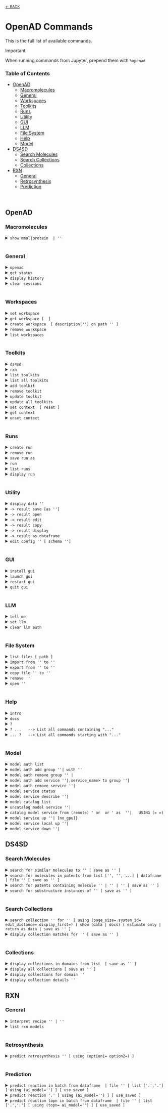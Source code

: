 <sub>[&larr; BACK](./README.md#openad)</sub>

<!--

DO NOT EDIT
-----------
This file is auto-generated.
To update it, consult instructions:
https://github.com/acceleratedscience/open-ad-toolkit/tree/main/docs

-->

# OpenAD Commands

This is the full list of available commands.

> [!IMPORTANT]
> When running commands from Jupyter, prepend them with `%openad`

### Table of Contents
- [OpenAD](#openad)
  - [Macromolecules](#macromolecules)
  - [General](#general)
  - [Workspaces](#workspaces)
  - [Toolkits](#toolkits)
  - [Runs](#runs)
  - [Utility](#utility)
  - [GUI](#gui)
  - [LLM](#llm)
  - [File System](#file-system)
  - [Help](#help)
  - [Model](#model)
- [DS4SD](#ds4sd)
  - [Search Molecules](#search-molecules)
  - [Search Collections](#search-collections)
  - [Collections](#collections)
- [RXN](#rxn)
  - [General](#general)
  - [Retrosynthesis](#retrosynthesis)
  - [Prediction](#prediction)


<br>

## OpenAD

### Macromolecules

<details markdown="block" class="cmd-wrap">
<summary markdown="block"><code>show mmol|protein <fasta> | '<pdb_id>'</code></summary>

> Launch the molecule viewer to visualize your macromolecule and inspect its properties. <br> 
> 
> Examples: <br> 
> - Show a protein by its PDBe ID: <br> 
>   `show mmol '2g64'` <br> 
> 
> - Show a protein by its FASTA string: <br> 
>   `show protein MAKWVCKICGYIYDEDAGDPDNGISPGTKFEELPDDWVCPICGAPKSEFEKLED` <br>

</details>

<br>

### General

<details markdown="block" class="cmd-wrap">
<summary markdown="block"><code>openad</code></summary>

> Display the openad splash screen. <br>

</details>

<details markdown="block" class="cmd-wrap">
<summary markdown="block"><code>get status</code></summary>

> Display the currently selected workspace and toolkit. <br>

</details>

<details markdown="block" class="cmd-wrap">
<summary markdown="block"><code>display history</code></summary>

> Display the last 30 commands run in your current workspace. <br>

</details>

<details markdown="block" class="cmd-wrap">
<summary markdown="block"><code>clear sessions</code></summary>

> Clear any other sessions that may be running. <br>

</details>

<br>

### Workspaces

<details markdown="block" class="cmd-wrap">
<summary markdown="block"><code>set workspace <workspace_name></code></summary>

> Change the current workspace. <br>

</details>

<details markdown="block" class="cmd-wrap">
<summary markdown="block"><code>get workspace [ <workspace_name> ]</code></summary>

> Display details a workspace. When no workspace name is passed, details of your current workspace are displayed. <br>

</details>

<details markdown="block" class="cmd-wrap">
<summary markdown="block"><code>create workspace <workspace_name> [ description('<description>') on path '<path>' ]</code></summary>

> Create a new workspace with an optional description and path. <br>

</details>

<details markdown="block" class="cmd-wrap">
<summary markdown="block"><code>remove workspace <workspace_name></code></summary>

> Remove a workspace from your registry. Note that this doesn't remove the workspace's directory. <br>

</details>

<details markdown="block" class="cmd-wrap">
<summary markdown="block"><code>list workspaces</code></summary>

> Lists all your workspaces. <br>

</details>

<br>

### Toolkits

<details markdown="block" class="cmd-wrap">
<summary markdown="block"><code>ds4sd</code></summary>

> Display the splash screen for the DS4SD toolkit. <br>

</details>

<details markdown="block" class="cmd-wrap">
<summary markdown="block"><code>rxn</code></summary>

> Display the splash screen for the RXN toolkit. <br>

</details>

<details markdown="block" class="cmd-wrap">
<summary markdown="block"><code>list toolkits</code></summary>

> List all installed toolkits. To see all available toolkits, run `list all toolkits`. <br>

</details>

<details markdown="block" class="cmd-wrap">
<summary markdown="block"><code>list all toolkits</code></summary>

> List all available toolkits. <br>

</details>

<details markdown="block" class="cmd-wrap">
<summary markdown="block"><code>add toolkit <toolkit_name></code></summary>

> Install a toolkit. <br>

</details>

<details markdown="block" class="cmd-wrap">
<summary markdown="block"><code>remove toolkit <toolkit_name></code></summary>

> Remove a toolkit from the registry. <br> 
> 
> <b>Note:</b> This doesn't delete the toolkit code. If the toolkit is added again, a backup of the previous install is created in the toolkit directory at `~/.openad/toolkits`. <br>

</details>

<details markdown="block" class="cmd-wrap">
<summary markdown="block"><code>update toolkit <toolkit_name></code></summary>

> Update a toolkit with the latest version. It is recommended to do this on a regular basis. <br>

</details>

<details markdown="block" class="cmd-wrap">
<summary markdown="block"><code>update all toolkits</code></summary>

> Update all installed toolkits with the latest version. Happens automatically whenever OpenAD is updated to a new version. <br>

</details>

<details markdown="block" class="cmd-wrap">
<summary markdown="block"><code>set context <toolkit_name> [ reset ]</code></summary>

> Set your context to the chosen toolkit. By setting the context, the selected toolkit functions become available to you. The optional parameter `reset` can be used to reset your login information. <br>

</details>

<details markdown="block" class="cmd-wrap">
<summary markdown="block"><code>get context</code></summary>

> Display the currently selected toolkit. <br>

</details>

<details markdown="block" class="cmd-wrap">
<summary markdown="block"><code>unset context</code></summary>

> Exit your toolkit context. You will no longer have access to toolkit-specific functions. <br>

</details>

<br>

### Runs

<details markdown="block" class="cmd-wrap">
<summary markdown="block"><code>create run</code></summary>

> Start recording a run. <br>

</details>

<details markdown="block" class="cmd-wrap">
<summary markdown="block"><code>remove run <run_name></code></summary>

> remove a run. <br>

</details>

<details markdown="block" class="cmd-wrap">
<summary markdown="block"><code>save run as <run_name></code></summary>

> Stop recording a run and save it. <br>

</details>

<details markdown="block" class="cmd-wrap">
<summary markdown="block"><code>run <run_name></code></summary>

> Execute a previously recorded run. This will execute every command and continue regardless of any failures. <br>

</details>

<details markdown="block" class="cmd-wrap">
<summary markdown="block"><code>list runs</code></summary>

> List all runs saved in the current workspace. <br>

</details>

<details markdown="block" class="cmd-wrap">
<summary markdown="block"><code>display run <run_name></code></summary>

> Display the commands stored in a certain run. <br>

</details>

<br>

### Utility

<details markdown="block" class="cmd-wrap">
<summary markdown="block"><code>display data '<filename.csv>'</code></summary>

> Display data from a csv file. <br>

</details>

<details markdown="block" class="cmd-wrap">
<summary markdown="block"><code>-> result save [as '<filename.csv>']</code></summary>

> Save table data to csv file. <br>

</details>

<details markdown="block" class="cmd-wrap">
<summary markdown="block"><code>-> result open</code></summary>

> Explore table data in the browser. <br> 
>         if you append `-d` to the end of the command `result open -d` display will result to data viewer. <br>

</details>

<details markdown="block" class="cmd-wrap">
<summary markdown="block"><code>-> result edit</code></summary>

> Edit table data in the browser. <br> 
>         if you append `-d` to the end of the command `result open -d` display will result to data viewer. <br>

</details>

<details markdown="block" class="cmd-wrap">
<summary markdown="block"><code>-> result copy</code></summary>

> Copy table data to clipboard, formatted for spreadheet. <br>

</details>

<details markdown="block" class="cmd-wrap">
<summary markdown="block"><code>-> result display</code></summary>

> Display the result in the CLI. <br> 
> 
>         if you append `-d` to the end of the command `result open -d` display will result to data viewer. <br>

</details>

<details markdown="block" class="cmd-wrap">
<summary markdown="block"><code>-> result as dataframe</code></summary>

> Return the result as dataframe (only for Jupyter Notebook) <br>

</details>

<details markdown="block" class="cmd-wrap">
<summary markdown="block"><code>edit config '<json_config_file>' [ schema '<schema_file>']</code></summary>

> Edit any JSON file in your workspace directly from the CLI. If a schema is specified, it will be used for validation and documentation. <br>

</details>

<br>

### GUI

<details markdown="block" class="cmd-wrap">
<summary markdown="block"><code>install gui</code></summary>

> Install the OpenAD GUI (graphical user interface). <br> 
> 
> The graphical user interface allows you to browse your workspace and visualize your datasets and molecules. <br>

</details>

<details markdown="block" class="cmd-wrap">
<summary markdown="block"><code>launch gui</code></summary>

> Launch the OpenAD GUI (graphical user interface). <br>

</details>

<details markdown="block" class="cmd-wrap">
<summary markdown="block"><code>restart gui</code></summary>

> Terminate and then restart the GUI server. <br>

</details>

<details markdown="block" class="cmd-wrap">
<summary markdown="block"><code>quit gui</code></summary>

> Terminate the GUI server. <br>

</details>

<br>

### LLM

<details markdown="block" class="cmd-wrap">
<summary markdown="block"><code>tell me <how to do xyz></code></summary>

> Ask your AI assistant how to do anything in OpenAD. <br>

</details>

<details markdown="block" class="cmd-wrap">
<summary markdown="block"><code>set llm  <language_model_name></code></summary>

> Set the target language model name for the `tell me` command. <br>

</details>

<details markdown="block" class="cmd-wrap">
<summary markdown="block"><code>clear llm auth</code></summary>

> Clear the language model's authentication file. <br>

</details>

<br>

### File System

<details markdown="block" class="cmd-wrap">
<summary markdown="block"><code>list files [ path ]</code></summary>

> List al directories and files in your current workspace. <br>

</details>

<details markdown="block" class="cmd-wrap">
<summary markdown="block"><code>import from '<external_source_file>' to '<workspace_file>'</code></summary>

> Import a file from outside OpenAD into your current workspace. <br>

</details>

<details markdown="block" class="cmd-wrap">
<summary markdown="block"><code>export from '<workspace_file>' to '<external_file>'</code></summary>

> Export a file from your current workspace to anywhere on your hard drive. <br>

</details>

<details markdown="block" class="cmd-wrap">
<summary markdown="block"><code>copy file '<workspace_file>' to '<other_workspace_name>'</code></summary>

> Export a file from your current workspace to another workspace. <br>

</details>

<details markdown="block" class="cmd-wrap">
<summary markdown="block"><code>remove '<filename>'</code></summary>

> Remove a file from your current workspace. <br>

</details>

<details markdown="block" class="cmd-wrap">
<summary markdown="block"><code>open '<filename>'</code></summary>

> Open a file or dataframe in an iframe  <br> 
> 
> Examples: <br> 
> - `open 'base_molecules.sdf'` <br> 
> - `open my_dataframe` <br>

</details>

<br>

### Help

<details markdown="block" class="cmd-wrap">
<summary markdown="block"><code>intro</code></summary>

> Display an introduction to the OpenAD CLI. <br>

</details>

<details markdown="block" class="cmd-wrap">
<summary markdown="block"><code>docs</code></summary>

> Open the documentation webpage. <br>

</details>

<details markdown="block" class="cmd-wrap">
<summary markdown="block"><code>?</code></summary>

> List all available commands. <br>

</details>

<details markdown="block" class="cmd-wrap">
<summary markdown="block"><code>? ...<soft>   --> List all commands containing "..."</soft></code></summary>

> 

</details>

<details markdown="block" class="cmd-wrap">
<summary markdown="block"><code>... ?<soft>   --> List all commands starting with "..."</soft></code></summary>

> 

</details>

<br>

### Model

<details markdown="block" class="cmd-wrap">
<summary markdown="block"><code>model auth list</code></summary>

> show authentication group mapping <br>

</details>

<details markdown="block" class="cmd-wrap">
<summary markdown="block"><code>model auth add group '<auth_group>'|<auth_group> with '<api_key>'</code></summary>

> add an authentication group for model services to use <br>

</details>

<details markdown="block" class="cmd-wrap">
<summary markdown="block"><code>model auth remove group '<auth_group>' | <auth_group></code></summary>

> remove an authentication group <br>

</details>

<details markdown="block" class="cmd-wrap">
<summary markdown="block"><code>model auth add service '<service_name>'|,service_name> to group '<auth_group>'|<auth_group></code></summary>

> Attach an authentication group to a model service <br>

</details>

<details markdown="block" class="cmd-wrap">
<summary markdown="block"><code>model auth remove service '<service_name>'|<service_name></code></summary>

> Detatch an authentication group from a model service <br>

</details>

<details markdown="block" class="cmd-wrap">
<summary markdown="block"><code>model service status</code></summary>

> Get the status of currently cataloged services <br>

</details>

<details markdown="block" class="cmd-wrap">
<summary markdown="block"><code>model service describe '<service_name>'|<service_name></code></summary>

> get the configuration of a service <br>

</details>

<details markdown="block" class="cmd-wrap">
<summary markdown="block"><code>model catalog list</code></summary>

> get the list of currently cataloged services <br>

</details>

<details markdown="block" class="cmd-wrap">
<summary markdown="block"><code>uncatalog model service '<service_name>'|<service_name></code></summary>

> uncatalog a model service  <br> 
> 
>  Example:  <br> 
> `uncatalog model service 'gen'` <br>

</details>

<details markdown="block" class="cmd-wrap">
<summary markdown="block"><code>catalog model service from (remote) '<path> or <github> or <service_url>' as  '<service_name>'|<service_name>   USING (<parameter>=<value> <parameter>=<value>)</code></summary>

> catalog a model service from a path or github or remotely from an existing OpenAD service. <br> 
> (USING) optional headers parameters for communication with service backend. <br> 
> If you are cataloging a service using a model defined in a directory, provide the absolute ` <path> ` of that directory in quotes. <br> 
> 
> The following options require the `remote` option be declared. <br> 
> 
> If you are cataloging a service using a model defined in github repository, provide the absolute ` <github> ` of that github directory quotes. <br> 
> 
> If you are cataloging a remote service on a ip address and port provide the remote services ipaddress and port in quoted string e.g. `'0.0.0.0:8080'` <br> 
> 
> `service_name`: this is the name of the service as you will define it for your usage. e.g `prop` short for properties.  <br> 
> 
> USING Parameters: <br> 
> 
> If using a hosted service the following parameters must be supplied: <br> 
> -`Inference-Service`: this is the name of the inference service that is hosted, it is a required parameter if cataloging a remote service. <br> 
> An authorization parameter is always required if cataloging a hosted service, either Auhtorisation group (`auth_group`) or Authorisation bearer_token/api_key (`Authorization`): <br> 
> -`auth_group`: this is the name of an authorization group which contains the api_key linked to the service access. This can only be used if `Authorization` is not also defined. <br> 
> OR <br> 
> -`Authorization`: this parameter is designed to be used when a `auth_group` is not defined. <br> 
> 
> Example: <br> 
> 
> Skypilot Deployment <br> 
> -`catalog model service from 'git@github.com:acceleratedscience/generation_inference_service.git' as 'gen'` <br> 
> 
> Service using a authentication group  <br> 
> -`catalog model service from remote '<service_url>' as  molf  USING (Inference-Service=molformer  )` <br> 
> ` model auth add service 'molf' to group 'default'` <br> 
> 
> Single Authorisation Service <br> 
> -`openad catalog model service from remote '<service_URL>' as 'gen' USING (Inference-Service=generation Authorization='<api_key>')` <br> 
> 
> Catalog a remote service shared with you: <br> 
> -`catalog model service from remote 'http://54.235.3.243:30001' as gen` <br>

</details>

<details markdown="block" class="cmd-wrap">
<summary markdown="block"><code>model service up '<service_name>'|<service_name> [no_gpu]}</code></summary>

> launches a cataloged model service when it was cataloged as a self managed service from a directory or github repository. <br> 
> If you do not want to launch a service with GPU you should specify `no_gpu` at the end of the command. <br> 
> Examples: <br> 
> 
> -`model service up gen` <br> 
> 
> -`model service up 'gen'` <br> 
> 
> -`model service up gen no_gpu` <br>

</details>

<details markdown="block" class="cmd-wrap">
<summary markdown="block"><code>model service local up '<service_name>'|<service_name></code></summary>

> Launches a model service locally. <br> 
> 
>             Example: <br> 
>               ` model service local up gen` <br>

</details>

<details markdown="block" class="cmd-wrap">
<summary markdown="block"><code>model service down '<service_name>'|<service_name></code></summary>

> Bring down a model service   <br> 
>  Examples:  <br> 
> 
> `model service down gen`  <br> 
> 
> `model service down 'gen'`  <br>

</details>

## DS4SD


### Search Molecules

<details markdown="block" class="cmd-wrap">
<summary markdown="block"><code>search for similar molecules to '<smiles>' [ save as '<filename.csv>' ]</code></summary>

> Search for molecules that are similar to the provided molecule or molecule substructure as provided in the `<smiles_string>`. <br> 
> 
> Use the `save as` clause to save the results as a csv file in your current workspace. <br> 
> 
> Example: <br> 
> `search for similar molecules to 'C1(C(=C)C([O-])C1C)=O'` <br>

</details>

<details markdown="block" class="cmd-wrap">
<summary markdown="block"><code>search for molecules in patents from list ['<patent1>', '<patent2>', ...] | dataframe <dataframe_name> | file '<filename.csv>' [ save as '<filename.csv>' ]</code></summary>

> Search for molecules mentioned in a defined list of patents. When sourcing patents from a CSV or DataFrame, there must be column named "PATENT ID" or "patent id". <br> 
> 
> Use the `save as` clause to save the results as a csv file in your current workspace. <br> 
> 
> Example: <br> 
> `search for molecules in patents from list ['CN108473493B','US20190023713A1']` <br>

</details>

<details markdown="block" class="cmd-wrap">
<summary markdown="block"><code>search for patents containing molecule '<smiles>' | '<inchi>' | '<inchikey>' [ save as '<filename.csv>' ]</code></summary>

> Search for mentions of a specified molecules in registered patents. The queried molecule can be described as a SMILES string, InChI or InChiKey. <br> 
> 
> Use the `save as` clause to save the results as a csv file in your current workspace. <br> 
> 
> Example: <br> 
> `search for patents containing molecule 'CC(C)(c1ccccn1)C(CC(=O)O)Nc1nc(-c2c[nH]c3ncc(Cl)cc23)c(C#N)cc1F'` <br>

</details>

<details markdown="block" class="cmd-wrap">
<summary markdown="block"><code>search for substructure instances of '<smiles>' [ save as '<filename.csv>' ]</code></summary>

> Search for molecules by substructure, as defined by the `<smiles_string>`. <br> 
> 
> Use the `save as` clause to save the results as a csv file in your current workspace. <br> 
> 
> Example: <br> 
> `search for substructure instances of 'C1(C(=C)C([O-])C1C)=O' save as 'my_mol'` <br>

</details>

<br>

### Search Collections

<details markdown="block" class="cmd-wrap">
<summary markdown="block"><code>search collection '<collection_name_or_key>' for '<search_string>' [ using (page_size=<int> system_id=<system_id> edit_distance=<integer> display_first=<integer>) ] show (data | docs) [ estimate only | return as data | save as '<filename.csv>' ]</code></summary>

> Performs a document search of the Deep Search repository based on a given collection. The required `using` clause specifies the collection to search. Use `estimate only` to return only the potential number of hits. <br> 
> 
> Parameters: <br> 
> - `<collection_name_or_key>` The name or index key for a collection. Use the command `display all collections` to list available collections. <br> 
> - `<search_string>` The search string for the search. <br> 
> 
> The `<search_string>` supports elastic search string query syntax: <br> 
> - `+` Signifies AND operation. <br> 
> - `|` Signifies OR operation. <br> 
> - `-` Negates a single token. <br> 
> - `\"` Wraps a number of tokens to signify a phrase for searching. <br> 
> - `*` At the end of a term -> signifies a prefix query <br> 
> - `(` & `)` Signifies precedence <br> 
> - `~N` After a word -> signifies edit distance (fuzziness) <br> 
> - `~N` After a phrase -> signifies slop amount <br> 
> 
> Options for the `using` clause: <br> 
>   > **Note:** The `using` clause requires all enclosed parameters to be defined in the same order as listed below. <br> 
> 
> - `page_size=<integer>` Result pagination, the default is None. <br> 
> - `system_id=<system_id>` System cluster id, the default is 'default'. <br> 
> - `edit_distance=<integer>` (0-5) Sets the search word span criteria for key words for document searches, the default is 5. When set to 0, no snippets will be be returned. <br> 
> - `display_first=<integer>` When set, the displayed result set will be truncated at the given number. <br> 
> 
> Clauses: <br> 
> - `show (data | docs)`: <br> 
>     - `data` Display structured data from within the documents. <br> 
>     - `docs` Display document context and preview snippet. <br> 
>     Both can be combined in a single command, e.g. `show (data docs)` <br> 
> - `estimate only` Determine the potential number of hits. <br> 
> - `return as data` For Notebook or API mode. Removes all styling from the Pandas DataFrame, ready for further processing. <br> 
> 
> Examples: <br> 
> - Look for documents that contain discussions on power conversion efficiency: <br> 
> `search collection 'arxiv-abstract' for 'ide(\"power conversion efficiency\" OR PCE) AND organ*' using ( edit_distance=20 system_id=default) show (docs)` <br> 
> 
> - Search the PubChem archive for 'Ibuprofen' and display related molecules' data: <br> 
> `search collection 'pubchem' for 'Ibuprofen' show (data)` <br> 
> 
> - Search for patents which mention a specific smiles molecule: <br> 
> `search collection 'patent-uspto' for '\"smiles#ccc(coc(=o)cs)(c(=o)c(=o)cs)c(=o)c(=o)cs\"' show (data)` <br>

</details>

<details markdown="block" class="cmd-wrap">
<summary markdown="block"><code>display collection matches for '<search_string>' [ save as '<filename.csv>' ]</code></summary>

> Search all collections for documents that contain a given Deep Search `<search_string>`. This is useful when narrowing down document collection(s) for subsequent search. You can use the `<index_key>` from the returned table in your next search. <br> 
> 
> Use the `save as` clause to save the results as a csv file in your current workspace. <br> 
> 
> Example: <br> 
> `display collection matches for 'Ibuprofen'` <br>

</details>

<br>

### Collections

<details markdown="block" class="cmd-wrap">
<summary markdown="block"><code>display collections in domains from list <list_of_domains> [ save as '<filename.csv>' ]</code></summary>

> Display collections that belong to the listed domains. <br> 
> 
> Use the `save as` clause to save the results as a csv file in your current workspace. <br> 
> 
> Use the command `display all collections` to find available domains. <br> 
> 
> Example: <br> 
> `display collections in domains from list ['Scientific Literature']` <br>

</details>

<details markdown="block" class="cmd-wrap">
<summary markdown="block"><code>display all collections [ save as '<filename.csv>' ]</code></summary>

> Display all available collections in Deep Search. <br> 
> 
> Use the `save as` clause to save the results as a csv file in your current workspace. <br>

</details>

<details markdown="block" class="cmd-wrap">
<summary markdown="block"><code>display collections for domain '<domain_name>'</code></summary>

> Display the available collections in a given Deep Search domain. <br> 
> 
> Use the command `display all collections` to find available domains. <br> 
> 
> Example: <br> 
> `display collections for domain 'Business Insights'` <br>

</details>

<details markdown="block" class="cmd-wrap">
<summary markdown="block"><code>display collection details '<collection_name_or_key>'</code></summary>

> Display the details for a specified collection. You can specify a collection by its name or key. <br> 
> 
> Use the command `display all collections` to list available collections. <br> 
> 
> Example: <br> 
> `display collection details 'Patents from USPTO'` <br>

</details>

## RXN


### General

<details markdown="block" class="cmd-wrap">
<summary markdown="block"><code>interpret recipe '<recipe_paragraph>' | '<txt_filename>'</code></summary>

> Build a ordered list of actions interpreted from a provided text-based recipe. The recipe can be provided as a string or as a text file from your current workspace. <br> 
> 
> Examples: <br> 
> - `interpret recipe 'my_recipe.txt'` <br> 
> - `interpret recipe 'A solution of ((1S,2S)-1-{[(methoxymethyl-biphenyl-4-yl)-(2-pyridin-2-yl-cyclopropanecarbonyl)-amino]-methyl}-2-methyl-butyl)-carbamic acid tert-butyl ester (25 mg, 0.045 mmol) and dichloromethane (4 mL) was treated with a solution of HCl in dioxane (4 N, 0.5 mL) and the resulting reaction mixture was maintained at room temperature for 12 h. The reaction was then concentrated to dryness to afford (1R,2R)-2-pyridin-2-yl-cyclopropanecarboxylic acid ((2S,3S)-2-amino-3-methylpentyl)-(methoxymethyl-biphenyl-4-yl)-amide (18 mg, 95% yield) as a white solid.'` <br>

</details>

<details markdown="block" class="cmd-wrap">
<summary markdown="block"><code>list rxn models</code></summary>

> Lists all RXN AI models currently available. <br>

</details>

<br>

### Retrosynthesis

<details markdown="block" class="cmd-wrap">
<summary markdown="block"><code>predict retrosynthesis '<smiles>' [ using (option1=<value> option2=<value>) ]</code></summary>

> Perform a retrosynthesis route prediction on a molecule. <br> 
> 
> RXN was trained on more than 3 million chemical reactions, derived from publicly available patents. Since then, the Molecular Transformer has outperformed all data-driven models, achieving more than 90% accuracy on forward chemical reaction predictions (reactants + reagents to products) <br> 
> 
>   > **Note:** The `using` clause requires all enclosed parameters to be defined in the same order as listed below. <br> 
> 
> Optional Parameters that can be specified in the `using` clause: <br> 
> - `availability_pricing_threshold=<int>` Maximum price in USD per g/ml of compounds. Default: no threshold. <br> 
> - `available_smiles='<smiles>.<smiles>.<smiles>'` List of molecules available as precursors, delimited with a period. <br> 
> - `exclude_smiles='<smiles>.<smiles>.<smiles>'` List of molecules to exclude from the set of precursors, delimited with a period. <br> 
> - `exclude_substructures='<smiles>.<smiles>.<smiles>'` List of substructures to exclude from the set of precursors, delimited with a period. <br> 
> - `exclude_target_molecule=<boolean>` Excluded target molecule. The default is True <br> 
> - `fap=<float>` Every retrosynthetic step is evaluated with the FAP, and is only retained when forward confidence is greater than the FAP value. The default is 0.6. <br> 
> - `max_steps=<int>` The maximum number steps in the results. The default is 3. <br> 
> - `nbeams=<int>` The maximum number of beams exploring the hypertree. The default is 10. <br> 
> - `pruning_steps=<int>` The number of steps to prune a hypertree. The default is 2. <br> 
> - `ai_model='<model_name>'` What model to use. Use the command `list rxn models` to list all available models. The default is '2020-07-01'. <br> 
> 
> There are different models available for use with this command including: '12class-tokens-2021-05-14', '2019-09-12', '2020-04-24', '2020-07-01', '2020-07-31', 'aizynth-2020-06-11', 'disconnection-aware-2022-06-24', 'enzymatic-2021-04-16', 'enzymatic-2022-05-31', 'sulfonium-2020-10-27' <br> 
> 
> Examples: <br> 
> `predict retrosynthesis 'BrCCc1cccc2c(Br)c3ccccc3cc12' using (max_steps=3)` <br> 
> 
> `predict retrosynthesis  'BrCCc1cccc2c(Br)c3ccccc3cc12' using (max_steps=6 ai_model='12class-tokens-2021-05-14' ) ` <br>

</details>

<br>

### Prediction

<details markdown="block" class="cmd-wrap">
<summary markdown="block"><code>predict reaction in batch from dataframe <dataframe_name> | file '<filename.csv>' | list ['<smiles>.<smiles>','<smiles>.<smiles>'] [ using (ai_model='<ai_model>') ] [ use_saved ]</code></summary>

> Run a batch of reaction predictions. The provided list of reactions can be specified as a DataFrame, a CSV file from your current workspace or a list of strings. When proving a DataFrame or CSV file, we will look for the "reactions" column. <br> 
> 
> Reactions are defined by combining two SMILES strings delimited by a period. For example: `'BrBr.c1ccc2cc3ccccc3cc2c1'` <br> 
> 
> Optional Parameters that can be specified in the `using` clause: <br> 
> - `ai_model='<model_name>'` What model to use. Use the command `list rxn models` to list all available models. The default is '2020-07-01'. <br> 
> 
> You can reuse previously generated results by appending the optional `use_saved` clause. This will reuse the results of a previously run command with the same parameters, if available. <br> 
> 
> Examples: <br> 
> - `predict reaction in batch from list ['BrBr.c1ccc2cc3ccccc3cc2c1CCO' , 'BrBr.c1ccc2cc3ccccc3cc2c1']` <br> 
> - `predict reaction in batch from list ['BrBr.c1ccc2cc3ccccc3cc2c1CCO' , 'BrBr.c1ccc2cc3ccccc3cc2c1'] use_saved` <br>

</details>

<details markdown="block" class="cmd-wrap">
<summary markdown="block"><code>predict reaction '<smiles>.<smiles>' [ using (ai_model='<ai_model>') ] [ use_saved ]</code></summary>

> Predict the reaction between two molecules. <br> 
> 
> Reactions are defined by combining two SMILES strings delimited by a period. For example: `'BrBr.c1ccc2cc3ccccc3cc2c1'` <br> 
> 
> Optional Parameters that can be specified in the `using` clause: <br> 
> - `ai_model='<model_name>'` What model to use. Use the command `list rxn models` to list all available models. The default is '2020-07-01'. <br> 
> 
> You can reuse previously generated results by appending the optional `use_saved` clause. This will reuse the results of a previously run command with the same parameters, if available. <br> 
> 
> Examples: <br> 
> - `predict reaction 'BrBr.c1ccc2cc3ccccc3cc2c1CCO'` <br> 
> - `predict reaction 'BrBr.c1ccc2cc3ccccc3cc2c1CCO' use_saved` <br>

</details>

<details markdown="block" class="cmd-wrap">
<summary markdown="block"><code>predict reaction topn in batch from dataframe <dataframe_name> | file '<filename.csv>' | list ['<smiles>.<smiles>','<smiles>.<smiles>'] [ using (topn=<integer> ai_model='<ai_model>') ] [ use_saved ]</code></summary>

> Run a batch of reaction predictions for topn. The provided list of reactions can be specified as a DataFrame, a CSV file from your current workspace or a list of strings. When proving a DataFrame or CSV file, we will look for the "reactions" column. <br> 
> 
> Reactions are defined by combining two SMILES strings delimited by a period. For example: `'BrBr.c1ccc2cc3ccccc3cc2c1'` <br> 
> 
> Optional Parameters that can be specified in the `using` clause: <br> 
> - `ai_model='<model_name>'` What model to use. Use the command `list rxn models` to list all available models. The default is '2020-07-01'. <br> 
> - `topn=<integer>` Defined the number of results being returned. The default value is 3. <br> 
> 
> You can reuse previously generated results by appending the optional `use_saved` clause. This will reuse the results of a previously run command with the same parameters, if available. <br> 
> 
> Examples: <br> 
> - `predict reaction topn in batch from list ['BrBr.c1ccc2cc3ccccc3cc2c1CCO' , 'BrBr.c1ccc2cc3ccccc3cc2c1']` <br> 
> - `predict reaction topn in batch from list ['BrBr.c1ccc2cc3ccccc3cc2c1CCO' , 'BrBr.c1ccc2cc3ccccc3cc2c1'] using (topn=6)` <br> 
> - `predict reaction topn in batch from list ['BrBr.c1ccc2cc3ccccc3cc2c1CCO' , 'BrBr.c1ccc2cc3ccccc3cc2c1'] use_saved ` <br>

</details>

